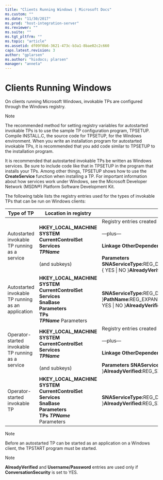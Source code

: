 ```yaml
---
title: "Clients Running Windows | Microsoft Docs"
ms.custom: ""
ms.date: "11/30/2017"
ms.prod: "host-integration-server"
ms.reviewer: ""
ms.suite: ""
ms.tgt_pltfrm: ""
ms.topic: "article"
ms.assetid: df09f0b6-3621-473c-b3a1-8bae02c2c660
caps.latest.revision: 3
author: "gplarsen"
ms.author: "hisdocs; plarsen"
manager: "anneta"
---
```

# Clients Running Windows
On clients running Microsoft Windows, invokable TPs are configured through the Windows registry.  

> [!NOTE]
>  The recommended method for setting registry variables for autostarted invokable TPs is to use the sample TP configuration program, TPSETUP. Compile INSTALL.C, the source code for TPSETUP, for the Windows environment. When you write an installation program for autostarted invokable TPs, it is recommended that you add code similar to TPSETUP to the installation program.  

 It is recommended that autostarted invokable TPs be written as Windows services. Be sure to include code like that in TPSETUP in the program that installs your TPs. Among other things, TPSETUP shows how to use the **CreateService** function when installing a TP. For important information about how services work under Windows, see the Microsoft Developer Network (MSDN®) Platform Software Development Kit.  

 The following table lists the registry entries used for the types of invokable TPs that can be run on Windows clients:  


|                     Type of TP                     |                                                                                                                                    Location in registry                                                                                                                                    |                                                                                                                                                                                                                                                                                                                                                                  Possible registry entries                                                                                                                                                                                                                                                                                                                                                                   |
|----------------------------------------------------|--------------------------------------------------------------------------------------------------------------------------------------------------------------------------------------------------------------------------------------------------------------------------------------------|--------------------------------------------------------------------------------------------------------------------------------------------------------------------------------------------------------------------------------------------------------------------------------------------------------------------------------------------------------------------------------------------------------------------------------------------------------------------------------------------------------------------------------------------------------------------------------------------------------------------------------------------------------------------------------------------------------------------------------------------------------------|
|   Autostarted invokable TP running as a service    |                                        <strong>HKEY_LOCAL_MACHINE</strong><br /> <strong>SYSTEM</strong><br /> <strong>CurrentControlSet</strong><br /> <strong>Services</strong> <br /> <strong><em>TPName</em></strong><br /><br /> (and subkeys)                                        | Registry entries created by the <strong>CreateService</strong> call, including entries that specify the path, display name, and other characteristics of the service.<br /><br /> —plus—<br /><br /> <strong>Linkage OtherDependencies:</strong>REG_MULTI_SZ:SnaBase<br /><br /> <strong>Parameters SNAServiceType:</strong>REG_DWORD:0x5<strong>LocalLU:</strong>REG_SZ:<em>LUalias</em><strong>Parameters:</strong>REG_SZ:<em>ParameterList</em><strong>Timeout:</strong>REG_DWORD:<em>number</em><strong>ConversationSecurity:</strong>REG_SZ:{ YES &#124; NO }<strong>AlreadyVerified:</strong>REG_SZ:{ YES &#124; NO }2<strong><em>Username1:</em></strong>REG_SZ:<em>Password1</em>2 ...<strong><em>UsernameX:</em></strong>REG_SZ:<em>PasswordX</em>2 |
| Autostarted invokable TP running as an application | <strong>HKEY_LOCAL_MACHINE</strong><br /> <strong>SYSTEM</strong><br /> <strong>CurrentControlSet</strong><br /> <strong>Services</strong><br /> <strong>SnaBase</strong><br /> <strong>Parameters</strong><br /> <strong>TPs</strong> <br /> <strong><em>TPName</em></strong>  Parameters |                                                                                                             <strong>SNAServiceType:</strong>REG_DWORD:{ 0x5 &#124; 0x6 }<strong>PathName:</strong>REG_EXPAND_SZ:<em>path</em><strong>LocalLU:</strong>REG_SZ:<em>LUalias</em><strong>Parameters:</strong>REG_SZ:<em>ParameterList</em><strong>TimeOut:</strong>REG_DWORD:<em>number</em><strong>ConversationSecurity:</strong>REG_SZ:{ YES &#124; NO }<strong>AlreadyVerified:</strong>REG_SZ:{ YES &#124; NO }2<strong><em>Username1</em>:</strong>REG_SZ:<em>Password1</em>2 ...<strong><em>UsernameX</em>:</strong>REG_SZ:<em>PasswordX</em>2                                                                                                             |
| Operator-started invokable TP running as a service |                                        <strong>HKEY_LOCAL_MACHINE</strong><br /> <strong>SYSTEM</strong><br /> <strong>CurrentControlSet</strong><br /> <strong>Services</strong> <br /> <strong><em>TPName</em></strong><br /><br /> (and subkeys)                                        |                             Registry entries created by the <strong>CreateService</strong> call, including entries that specify the path, display name, and other characteristics of the service.<br /><br /> —plus—<br /><br /> <strong>Linkage OtherDependencies:</strong>REG_MULTI_SZ:SnaBase<br /><br /> <strong>Parameters SNAServiceType:</strong>REG_DWORD:0x1A<strong>LocalLU:</strong>REG_SZ:<em>LUalias</em><strong>Timeout:</strong>REG_DWORD:<em>number</em><strong>ConversationSecurity:</strong>REG_SZ:{ YES &#124; NO }<strong>AlreadyVerified:</strong>REG_SZ:{ YES &#124; NO }2<strong><em>Username1:</em></strong>REG_SZ:<em>Password1</em>2 ...<strong><em>UsernameX:</em></strong>REG_SZ:<em>PasswordX</em>2                             |
|           Operator-started invokable TP            |    <strong>HKEY_LOCAL_MACHINE</strong><br /> <strong>SYSTEM</strong><br /> <strong>CurrentControlSet</strong><br /> <strong>Services</strong><br /> <strong>SnaBase</strong><br /> <strong>Parameters</strong><br /> <strong>TPs</strong>  <strong><em>TPName</em></strong>  Parameters    |                                                                                                                                                                           <strong>SNAServiceType:</strong>REG_DWORD:0x1A<strong>LocalLU:</strong>REG_SZ:<em>LUalias</em><strong>TimeOut:</strong>REG_DWORD:<em>number</em><strong>ConversationSecurity:</strong>REG_SZ:{ YES &#124; NO }<strong>AlreadyVerified:</strong>REG_SZ:{ YES &#124; NO }2<strong><em>Username1</em>:</strong>REG_SZ:<em>Password1</em>2 ...<strong><em>UsernameX</em>:</strong>REG_SZ:<em>PasswordX</em>2                                                                                                                                                                           |

> [!NOTE]
>  Before an autostarted TP can be started as an application on a Windows client, the TPSTART program must be started. 

> [!NOTE]
>  **AlreadyVerified** and **Username/Password** entries are used only if **ConversationSecurity** is set to YES.